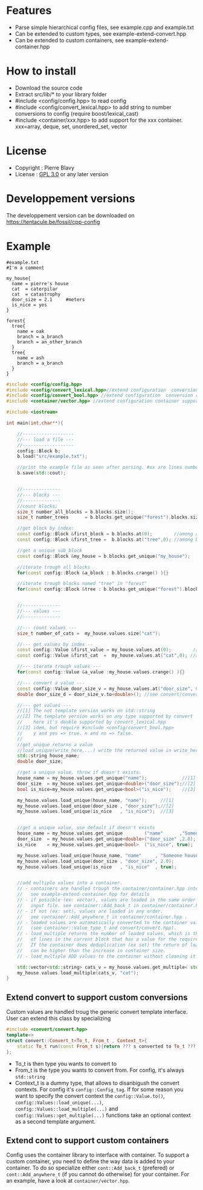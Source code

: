# Features
* Parse simple hierarchical config files, see example.cpp and example.txt
* Can be extended to custom types, see example-extend-convert.hpp
* Can be extended to custom containers, see example-extend-container.hpp

# How to install
* Download the source code
* Extract src/lib/* to your library folder
* #include <config/config.hpp> to read config
* #include <config/convert_lexical.hpp> to add string to number conversions to config (require boost/lexical_cast)
* #include <container/xxx.hpp> to add support for the xxx container. xxx=array, deque, set, unordered_set, vector

# License
* Copyright : Pierre Blavy
* License : [GPL 3.0](https://www.gnu.org/licenses/lgpl-3.0.txt) or any later version
 
# Developpement versions 
The developpement version can be downloaded on
https://tentacule.be/fossil/cpp-config

# Example
```
#example.txt
#I'm a comment

my_house{
  name = pierre's house
  cat  = caterpilar
  cat  = catastrophy
  door_size = 2.1     #meters
  is_nice = yes
}

forest{
  tree{
    name = oak
    branch = a_branch
    branch = an_other_branch
  }
  tree{
    name = ash
    branch = a_branch
  }  
}
```


```cpp
#include <config/config.hpp>
#include <config/convert_lexical.hpp>//extend configuration  conversion rules, by using boost::lexical_cast for numeric types. NOTE : custom types conversions can be added the same way
#include <config/convert_bool.hpp> //extend configuration  conversion rules, by using yes/no or y/n conversion to true/false ; case insensitive.
#include <container/vector.hpp> //extend configuration container support for loading values into a std::vector, see container folder for a list of supported containers. see container/container.hpp for the full container interface

#include <iostream>

int main(int,char**){

	//-------------------
	//--- load a file ---
	//-------------------
	config::Block b;
	b.load("src/example.txt");

	//print the example file as seen after parsing. #xx are lines numbers from the input file
	b.save(std::cout);


	//--------------
	//--- blocks ---
	//--------------
	//count blocks;
	size_t number_all_blocks = b.blocks.size();
	size_t number_trees      = b.blocks.get_unique("forest").blocks.size("tree");

	//get block by index:
	const config::Block &first_block = b.blocks.at(0);        //among all blocks
	const config::Block &first_tree =  b.blocks.at("tree",0); //among blocks named tree

	//get a unique sub_block
	const config::Block &my_house = b.blocks.get_unique("my_house");

	//iterate trough all blocks
	for(const config::Block &a_block : b.blocks.crange() ){}

	//iterate trough blocks named "tree" in "forest"
	for(const config::Block &tree : b.blocks.get_unique("forest").blocks.crange("tree") ){}


	//--------------
	//--- values ---
	//--------------

	//--- count values ---
	size_t number_of_cats =  my_house.values.size("cat");

	//--- get values by index --
	const config::Value &first_value = my_house.values.at(0);        //among all values in my_house
	const config::Value &first_cat  =  my_house.values.at("cat",0); //among all values named cat in my_house

	//--- iterate trough values ---
	for(const config::Value &a_value :my_house.values.crange() ){}

	//--- convert a value ---
	const config::Value door_size_v = my_house.values.at("door_size", 0);
	double door_size_d = door_size_v.to<double>(); //see convert/convert.hpp

	//--- get values ---
	//[1] The not template version works on std::string
	//[2] The template version works on any type supported by convert
	//    here it's double supported by convert_lexical.hpp
	//[3] idem, but require #include <config/convert_bool.hpp>
	//    y and yes => true. n and no => false.
	//
	//get_unique returns a value
	//load_unique(write_here,...) write the returned value in write_here
	std::string house_name;
	double door_size;

	//get a unique value, throw if doesn't exists.
	house_name = my_house.values.get_unique("name");             //[1]
	door_size  = my_house.values.get_unique<double>("door_size");//[2]
	bool is_nice=my_house.values.get_unique<bool>("is_nice");    //[3]

	my_house.values.load_unique(house_name, "name");     //[1]
	my_house.values.load_unique(door_size , "door_size");//[2]
	my_house.values.load_unique(is_nice   , "is_nice");  //[3]


	//get a unique value, use default if doesn't exists
	house_name = my_house.values.get_unique        ("name"      ,"Someone house");//[1]
	door_size  = my_house.values.get_unique<double>("door_size" ,2.0);            //[2]
	is_nice    = my_house.values.get_unique<bool>  ("is_nice", true);             //[3]

	my_house.values.load_unique(house_name, "name"     , "Someone house");//[1]
	my_house.values.load_unique(door_size , "door_size", 2.0);            //[2]
	my_house.values.load_unique(is_nice   , "is_nice"  , true);           //[3]


	//add multiple values into a container.
	// - containers are handled trough the container/container.hpp interface
	//   see example-extend-container.hpp for details
    // - if possible (ex: vector), values are loaded in the same order as the
	//   input file. see container::Add_back_t in container/container.hpp
	// - if not (ex: set), values are loaded in any order.
	//   see container::Add_anywhere_t in container/container.hpp .
	// - loaded values are automatically converted to the container value type
	//   (see container::Value_type_t and convert/convert.hpp).
    // - load_multiple returns the number of loaded values, which is the number
	//   of lines in the current block that has a value for the required name.
	//   If the container does deduplication (ex set) the return of load_multiple
	//   can be higher than the increase in container size.
	// - load_multiple ADD values to the container without cleaning it first.

	std::vector<std::string> cats_v = my_house.values.get_multiple< std::vector<std::string> >("cat");
	my_house.values.load_multiple(cats_v, "cat");
}

```

## Extend convert to support custom conversions
Custom values are handled troug the generic convert template interface. User can extend this class by specializing 
```cpp
#include <convert/convert.hpp>
template<>
struct convert::Convert_t<To_t, From_t , Context_t>{
	static To_t run(const From_t s){return ??? s converted to To_t ???;}
};
```
- To_t is then type you wants to convert to
- From_t is the type you wants to convert from. For config, it's always `std::string`
- Context_t is a dummy type, that allows to disanbigush the convert contexts. For config it's `config::Config_tag`. If for some reason you want to specify the convert context the `config::Value.to()`, `config::Values::load_unique(...)`, `config::Values::load_multiple(...)` and `config::Values::get_multiple(...)` functions take an optional context as a second template argument.


## Extend cont to support custom containers
Config uses the container library to interface with container. To support a custom container, you need to define the way data is added to your container. To do so specialize either `cont::Add_back_t` (prefered) or `cont::Add_anywhere_t` (if you cannot do otherwise) for your container. For an example, have a look at `container/vector.hpp`.



